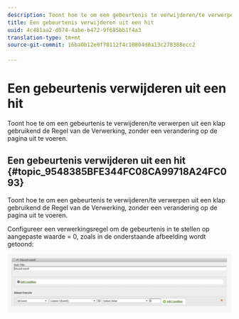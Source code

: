 ```yaml
---
description: Toont hoe te om een gebeurtenis te verwijderen/te verwerpen uit een klap gebruikend de Regel van de Verwerking, zonder een verandering op de pagina uit te voeren.
title: Een gebeurtenis verwijderen uit een hit
uuid: 4c481aa2-d074-4abe-b472-9f685bb1f4a3
translation-type: tm+mt
source-git-commit: 16ba0b12e0f70112f4c10804d0a13c278388ecc2

---
```



# Een gebeurtenis verwijderen uit een hit

Toont hoe te om een gebeurtenis te verwijderen/te verwerpen uit een klap gebruikend de Regel van de Verwerking, zonder een verandering op de pagina uit te voeren.

## Een gebeurtenis verwijderen uit een hit {#topic_9548385BFE344FC08CA99718A24FC093}

Toont hoe te om een gebeurtenis te verwijderen/te verwerpen uit een klap gebruikend de Regel van de Verwerking, zonder een verandering op de pagina uit te voeren.

Configureer een verwerkingsregel om de gebeurtenis in te stellen op aangepaste waarde = 0, zoals in de onderstaande afbeelding wordt getoond:

![](assets/remove_event.png)

